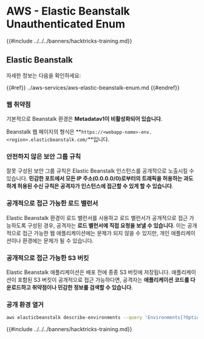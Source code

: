 # AWS - Elastic Beanstalk Unauthenticated Enum

{{#include ../../../banners/hacktricks-training.md}}

## Elastic Beanstalk

자세한 정보는 다음을 확인하세요:

{{#ref}}
../aws-services/aws-elastic-beanstalk-enum.md
{{#endref}}

### 웹 취약점

기본적으로 Beanstalk 환경은 **Metadatav1이 비활성화되어 있습니다**.

Beanstalk 웹 페이지의 형식은 **`https://<webapp-name>-env.<region>.elasticbeanstalk.com/`**입니다.

### 안전하지 않은 보안 그룹 규칙

잘못 구성된 보안 그룹 규칙은 Elastic Beanstalk 인스턴스를 공개적으로 노출시킬 수 있습니다. **민감한 포트에서 모든 IP 주소(0.0.0.0/0)로부터의 트래픽을 허용하는 과도하게 허용된 수신 규칙은 공격자가 인스턴스에 접근할 수 있게 할 수 있습니다**.

### 공개적으로 접근 가능한 로드 밸런서

Elastic Beanstalk 환경이 로드 밸런서를 사용하고 로드 밸런서가 공개적으로 접근 가능하도록 구성된 경우, 공격자는 **로드 밸런서에 직접 요청을 보낼 수 있습니다**. 이는 공개적으로 접근 가능한 웹 애플리케이션에는 문제가 되지 않을 수 있지만, 개인 애플리케이션이나 환경에는 문제가 될 수 있습니다.

### 공개적으로 접근 가능한 S3 버킷

Elastic Beanstalk 애플리케이션은 배포 전에 종종 S3 버킷에 저장됩니다. 애플리케이션이 포함된 S3 버킷이 공개적으로 접근 가능하다면, 공격자는 **애플리케이션 코드를 다운로드하고 취약점이나 민감한 정보를 검색할 수 있습니다**.

### 공개 환경 열거
```bash
aws elasticbeanstalk describe-environments --query 'Environments[?OptionSettings[?OptionName==`aws:elbv2:listener:80:defaultProcess` && contains(OptionValue, `redirect`)]].{EnvironmentName:EnvironmentName, ApplicationName:ApplicationName, Status:Status}' --output table
```
{{#include ../../../banners/hacktricks-training.md}}
